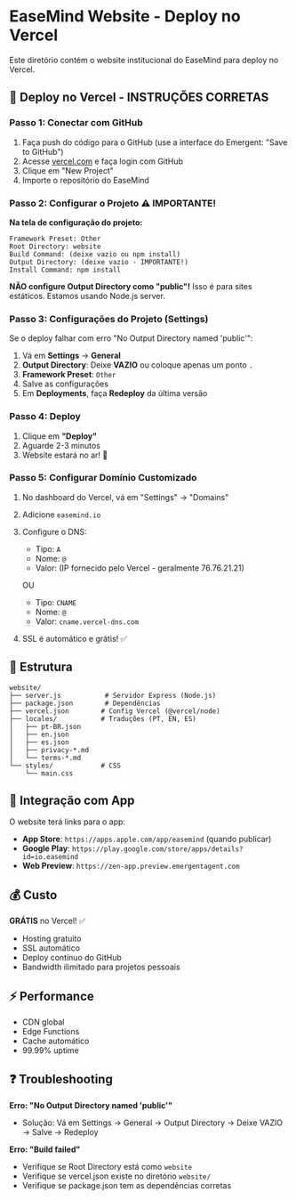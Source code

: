 # EaseMind Website - Deploy no Vercel

Este diretório contém o website institucional do EaseMind para deploy no Vercel.

## 🚀 Deploy no Vercel - INSTRUÇÕES CORRETAS

### Passo 1: Conectar com GitHub
1. Faça push do código para o GitHub (use a interface do Emergent: "Save to GitHub")
2. Acesse [vercel.com](https://vercel.com) e faça login com GitHub
3. Clique em "New Project"
4. Importe o repositório do EaseMind

### Passo 2: Configurar o Projeto ⚠️ IMPORTANTE!

**Na tela de configuração do projeto:**

```
Framework Preset: Other
Root Directory: website
Build Command: (deixe vazio ou npm install)
Output Directory: (deixe vazio - IMPORTANTE!)
Install Command: npm install
```

**NÃO configure Output Directory como "public"!** Isso é para sites estáticos. Estamos usando Node.js server.

### Passo 3: Configurações do Projeto (Settings)

Se o deploy falhar com erro "No Output Directory named 'public'":

1. Vá em **Settings** → **General**
2. **Output Directory**: Deixe **VAZIO** ou coloque apenas um ponto `.`
3. **Framework Preset**: `Other`
4. Salve as configurações
5. Em **Deployments**, faça **Redeploy** da última versão

### Passo 4: Deploy

1. Clique em **"Deploy"**
2. Aguarde 2-3 minutos
3. Website estará no ar! 🎉

### Passo 5: Configurar Domínio Customizado
1. No dashboard do Vercel, vá em "Settings" → "Domains"
2. Adicione `easemind.io`
3. Configure o DNS:
   - Tipo: `A`
   - Nome: `@`
   - Valor: (IP fornecido pelo Vercel - geralmente 76.76.21.21)
   
   OU
   
   - Tipo: `CNAME`
   - Nome: `@`
   - Valor: `cname.vercel-dns.com`

4. SSL é automático e grátis! ✅

## 📁 Estrutura

```
website/
├── server.js           # Servidor Express (Node.js)
├── package.json        # Dependências
├── vercel.json        # Config Vercel (@vercel/node)
├── locales/           # Traduções (PT, EN, ES)
│   ├── pt-BR.json
│   ├── en.json
│   ├── es.json
│   ├── privacy-*.md
│   └── terms-*.md
└── styles/            # CSS
    └── main.css
```

## 🔗 Integração com App

O website terá links para o app:
- **App Store**: `https://apps.apple.com/app/easemind` (quando publicar)
- **Google Play**: `https://play.google.com/store/apps/details?id=io.easemind`
- **Web Preview**: `https://zen-app.preview.emergentagent.com`

## 💰 Custo

**GRÁTIS** no Vercel! ✅
- Hosting gratuito
- SSL automático
- Deploy contínuo do GitHub
- Bandwidth ilimitado para projetos pessoais

## ⚡ Performance

- CDN global
- Edge Functions
- Cache automático
- 99.99% uptime

## ❓ Troubleshooting

**Erro: "No Output Directory named 'public'"**
- Solução: Vá em Settings → General → Output Directory → Deixe VAZIO → Salve → Redeploy

**Erro: "Build failed"**
- Verifique se Root Directory está como `website`
- Verifique se vercel.json existe no diretório `website/`
- Verifique se package.json tem as dependências corretas
